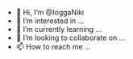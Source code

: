 - 👋 Hi, I’m @IoggaNiki
- 👀 I’m interested in ...
- 🌱 I’m currently learning ...
- 💞️ I’m looking to collaborate on ...
- 📫 How to reach me ...

<!---
IoggaNiki/IoggaNiki is a ✨ special ✨ repository because its `README.md` (this file) appears on your GitHub profile.
You can click the Preview link to take a look at your changes.
--->
